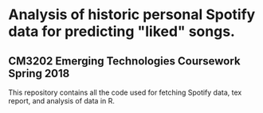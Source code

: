 # Analysis of historic personal Spotify data for predicting "liked" songs.
## CM3202 Emerging Technologies Coursework Spring 2018

This repository contains all the code used for fetching Spotify data, tex report, and analysis of data in R.
